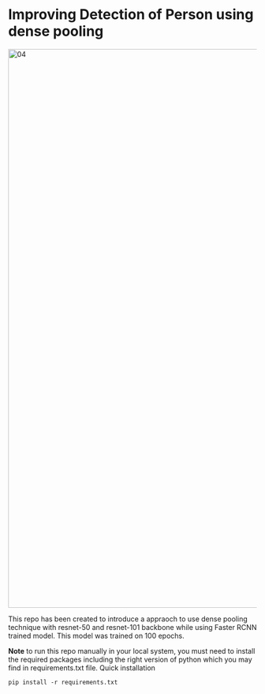 # Improving Detection of Person using dense pooling

<img width="1131" alt="04" src="https://github.com/NoumanAhmad448/Improving_Detection_of_Person_using_dense_pooling/assets/31096570/ca95239b-4bfd-4273-a88e-796b3e7c3b48">


This repo has been created to introduce a appraoch to use dense pooling technique with resnet-50 and resnet-101 backbone while using Faster RCNN trained model. 
This model was trained on 100 epochs. 

**Note** to run this repo manually in your local system, you must need to install the required packages including the right version of python which you may find in requirements.txt file. Quick installation 

```pip install -r requirements.txt```
